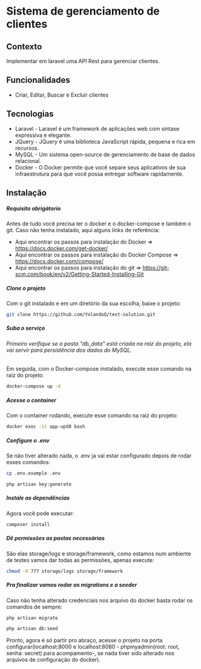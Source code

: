 # Sistema de gerenciamento de clientes
## Contexto
Implementar em laravel uma API Rest para gerenciar clientes.

## Funcionalidades
- Criar, Editar, Buscar e Excluir clientes

## Tecnologias

- Laravel - Laravel é um framework de aplicações web com sintaxe expressiva e elegante.
- JQuery - JQuery é uma biblioteca JavaScript rápida, pequena e rica em recursos.
- MySQL - Um sistema open-source de gerenciamento de base de dados relacional.
- Docker - O Docker permite que você separe seus aplicativos de sua infraestrutura para que você possa entregar software rapidamente.

## Instalação

##### Requisito obrigátorio
Antes de tudo você precisa ter o docker e o docker-compose e também o git.
Caso não tenha instalado, aqui alguns links de referência:
- Aqui encontrar os passos para instalação do Docker => https://docs.docker.com/get-docker/ 
- Aqui encontrar os passos para instalação do Docker Compose => https://docs.docker.com/compose/ 
- Aqui encontrar os passos para instalação do git => https://git-scm.com/book/en/v2/Getting-Started-Installing-Git

##### Clone o projeto
Com o git instalado e em um diretório da sua escolha, baixe o projeto:

```sh
git clone https://github.com/YolandoQ/test-solution.git
```

##### Suba o serviço
###### Primeiro verifique se a pasta "db_data" está criada na raiz do projeto, ela vai servir para persistência dos dados do MySQL.

Em seguida, com o Docker-compose instalado, execute esse comando na raiz do projeto:

```sh
docker-compose up -d
```

##### Acesse o container
Com o container rodando, execute esse comando na raiz do projeto:

```sh
docker exec -it app-upd8 bash
```
##### Configure o .env
Se não tiver alterado nada, o .env ja vai estar configurado depois de rodar esses comandos:

```sh
cp .env.example .env
```


```sh
php artisan key:generate
```

##### Instale as dependências
Agora você pode executar:

```sh
composer install
```

##### Dê permissões as pastas necessárias
São elas storage/logs e storage/framework, como estamos num ambiente de testes vamos dar todas as permissões, apenas execute:

```sh
chmod -R 777 storage/logs storage/framework
```

##### Pra finalizar vamos rodar as migrations e a seeder
Caso não tenha alterado credenciais nos arquivo do docker basta rodar os comandos de sempre:

```sh
php artisan migrate
```

```sh
php artisan db:seed
```

Pronto, agora é só partir pro abraço, acesse o projeto na porta configurar(localhost:8000 e localhost:8080 - phpmyadmin(root: root, senha: secret) para acompamento-, se nada tiver sido alterado nos arquivos de configuração do docker).
